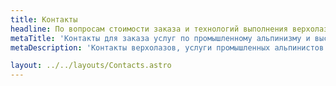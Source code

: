 ```yaml
---
title: Контакты
headline: По вопросам стоимости заказа и технологий выполнения верхолазных работ – обращайтесь к специалистам компании Снежный Барс. Мы предоставим максимум нформации по услугам промышленных альпинистов в кратчайшие сроки.
metaTitle: 'Контакты для заказа услуг по промышленному альпинизму и высотных работ, промальпу | Снежный Барс'
metaDescription: 'Контакты верхолазов, услуги промышленных альпинистов по покрасочным работам на высоте, заказывайте строительные работы на высоте ☎+38 (096) 555-30-92 от компании Снежный Барс.'

layout: ../../layouts/Contacts.astro
---
```

